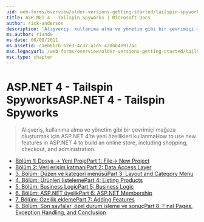 ```yaml
---
uid: web-forms/overview/older-versions-getting-started/tailspin-spyworks/index
title: ASP.NET 4 - Tailspin Spyworks | Microsoft Docs
author: rick-anderson
description: 'Alışveriş, kullanıma alma ve yönetim gibi bir çevrimiçi mağaza oluşturmak için ASP.NET 4''te yeni özellikleri kullanma'
ms.author: riande
ms.date: 08/08/2011
ms.assetid: caeb0bcb-b2e3-4c37-a1d5-420bb4e917ac
msc.legacyurl: /web-forms/overview/older-versions-getting-started/tailspin-spyworks
msc.type: chapter
---
```

<a name="aspnet-4---tailspin-spyworks"></a><span data-ttu-id="eb8da-103">ASP.NET 4 - Tailspin Spyworks</span><span class="sxs-lookup"><span data-stu-id="eb8da-103">ASP.NET 4 - Tailspin Spyworks</span></span>
====================
> <span data-ttu-id="eb8da-104">Alışveriş, kullanıma alma ve yönetim gibi bir çevrimiçi mağaza oluşturmak için ASP.NET 4'te yeni özellikleri kullanma</span><span class="sxs-lookup"><span data-stu-id="eb8da-104">How to use new features in ASP.NET 4 to build an online store, including shopping, checkout, and administration.</span></span>


- [<span data-ttu-id="eb8da-105">Bölüm 1: Dosya -> Yeni Proje</span><span class="sxs-lookup"><span data-stu-id="eb8da-105">Part 1: File-> New Project</span></span>](tailspin-spyworks-part-1.md)
- [<span data-ttu-id="eb8da-106">Bölüm 2: Veri erişim katmanı</span><span class="sxs-lookup"><span data-stu-id="eb8da-106">Part 2: Data Access Layer</span></span>](tailspin-spyworks-part-2.md)
- [<span data-ttu-id="eb8da-107">3. Bölüm: Düzen ve kategori menüsü</span><span class="sxs-lookup"><span data-stu-id="eb8da-107">Part 3: Layout and Category Menu</span></span>](tailspin-spyworks-part-3.md)
- [<span data-ttu-id="eb8da-108">4. Bölüm: Ürünleri listeleme</span><span class="sxs-lookup"><span data-stu-id="eb8da-108">Part 4: Listing Products</span></span>](tailspin-spyworks-part-4.md)
- [<span data-ttu-id="eb8da-109">5. Bölüm: Business Logic</span><span class="sxs-lookup"><span data-stu-id="eb8da-109">Part 5: Business Logic</span></span>](tailspin-spyworks-part-5.md)
- [<span data-ttu-id="eb8da-110">6. Bölüm: ASP.NET üyelik</span><span class="sxs-lookup"><span data-stu-id="eb8da-110">Part 6: ASP.NET Membership</span></span>](tailspin-spyworks-part-6.md)
- [<span data-ttu-id="eb8da-111">7. Bölüm: Özellik ekleme</span><span class="sxs-lookup"><span data-stu-id="eb8da-111">Part 7: Adding Features</span></span>](tailspin-spyworks-part-7.md)
- [<span data-ttu-id="eb8da-112">8. Bölüm: Son sayfalar, özel durum işleme ve sonuç</span><span class="sxs-lookup"><span data-stu-id="eb8da-112">Part 8: Final Pages, Exception Handling, and Conclusion</span></span>](tailspin-spyworks-part-8.md)
